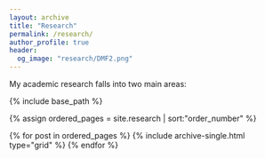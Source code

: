 ```yaml
---
layout: archive
title: "Research"
permalink: /research/
author_profile: true
header:
  og_image: "research/DMF2.png"
---
```


My academic research falls into two main areas: 

<nbsp>

{% include base_path %}

{% assign ordered_pages = site.research | sort:"order_number" %}

{% for post in ordered_pages %}
  {% include archive-single.html type="grid" %}
{% endfor %}
